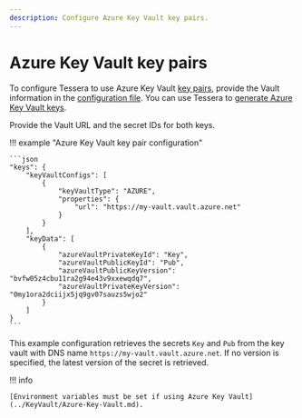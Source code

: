 ```yaml
---
description: Configure Azure Key Vault key pairs.
---
```


# Azure Key Vault key pairs

To configure Tessera to use Azure Key Vault [key pairs](Overview.md), provide the Vault information in the
[configuration file](../../../Reference/SampleConfiguration.md#keys).
You can use Tessera to [generate Azure Key Vault keys](../../Generate-Keys/Azure-Key-Vault.md).

Provide the Vault URL and the secret IDs for both keys.

!!! example "Azure Key Vault key pair configuration"

    ```json
    "keys": {
        "keyVaultConfigs": [
            {
                "keyVaultType": "AZURE",
                "properties": {
                    "url": "https://my-vault.vault.azure.net"
                }
            }
        ],
        "keyData": [
            {
                "azureVaultPrivateKeyId": "Key",
                "azureVaultPublicKeyId": "Pub",
                "azureVaultPublicKeyVersion": "bvfw05z4cbu11ra2g94e43v9xxewqdq7",
                "azureVaultPrivateKeyVersion": "0my1ora2dciijx5jq9gv07sauzs5wjo2"
            }
        ]
    }
    ```

This example configuration retrieves the secrets `Key` and `Pub` from the key vault with DNS name
`https://my-vault.vault.azure.net`.
If no version is specified, the latest version of the secret is retrieved.

!!! info

    [Environment variables must be set if using Azure Key Vault](../KeyVault/Azure-Key-Vault.md).
